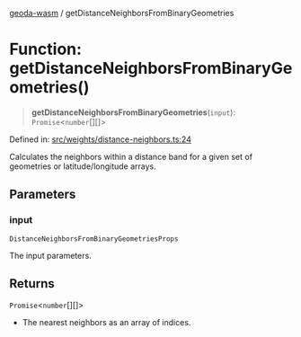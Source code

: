 [geoda-wasm](../globals.md) / getDistanceNeighborsFromBinaryGeometries

# Function: getDistanceNeighborsFromBinaryGeometries()

> **getDistanceNeighborsFromBinaryGeometries**(`input`): `Promise`\<`number`[][]\>

Defined in: [src/weights/distance-neighbors.ts:24](https://github.com/GeoDaCenter/geoda-lib/blob/92ce80b2e81e5a6276ad0890a9a8fe638734b201/src/js/src/weights/distance-neighbors.ts#L24)

Calculates the neighbors within a distance band for a given set of geometries or latitude/longitude arrays.

## Parameters

### input

`DistanceNeighborsFromBinaryGeometriesProps`

The input parameters.

## Returns

`Promise`\<`number`[][]\>

- The nearest neighbors as an array of indices.
